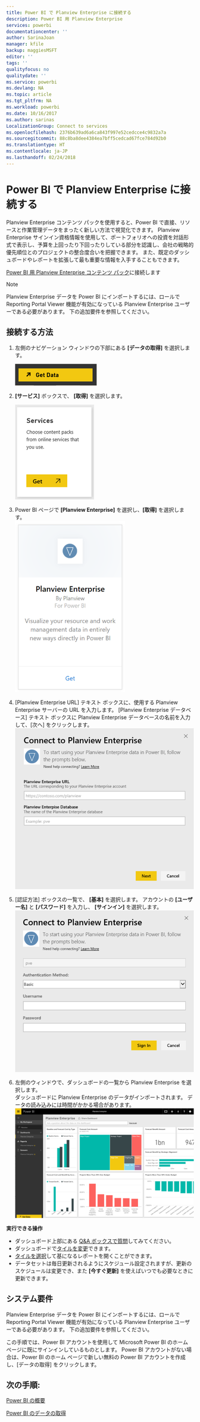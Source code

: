 ```yaml
---
title: Power BI で Planview Enterprise に接続する
description: Power BI 用 Planview Enterprise
services: powerbi
documentationcenter: ''
author: SarinaJoan
manager: kfile
backup: maggiesMSFT
editor: ''
tags: ''
qualityfocus: no
qualitydate: ''
ms.service: powerbi
ms.devlang: NA
ms.topic: article
ms.tgt_pltfrm: NA
ms.workload: powerbi
ms.date: 10/16/2017
ms.author: sarinas
LocalizationGroup: Connect to services
ms.openlocfilehash: 2376b639ad6a6ca843f997e52cedcce4c9832a7a
ms.sourcegitcommit: 88c8ba8dee4384ea7bff5cedcad67fce784d92b0
ms.translationtype: HT
ms.contentlocale: ja-JP
ms.lasthandoff: 02/24/2018
---
```

# <a name="connect-to-planview-enterprise-with-power-bi"></a>Power BI で Planview Enterprise に接続する
Planview Enterprise コンテンツ パックを使用すると、Power BI で直接、リソースと作業管理データをまったく新しい方法で視覚化できます。 Planview Enterprise サインイン資格情報を使用して、ポートフォリオへの投資を対話形式で表示し、予算を上回ったり下回ったりしている部分を認識し、会社の戦略的優先順位とのプロジェクトの整合度合いを把握できます。 また、既定のダッシュボードやレポートを拡張して最も重要な情報を入手することもできます。

[Power BI 用 Planview Enterprise コンテンツ パック](https://app.powerbi.com/getdata/services/planview-enterprise)に接続します

>[!NOTE]
>Planview Enterprise データを Power BI にインポートするには、ロールで Reporting Portal Viewer 機能が有効になっている Planview Enterprise ユーザーである必要があります。 下の追加要件を参照してください。

## <a name="how-to-connect"></a>接続する方法
1. 左側のナビゲーション ウィンドウの下部にある **[データの取得]** を選択します。
   
    ![](media/service-connect-to-planview/get.png)
2. **[サービス]** ボックスで、 **[取得]** を選択します。
   
    ![](media/service-connect-to-planview/services.png)
3. Power BI ページで **[Planview Enterprise]** を選択し、**[取得]** を選択します。  
    ![](media/service-connect-to-planview/planview.png)
4. [Planview Enterprise URL] テキスト ボックスに、使用する Planview Enterprise サーバーの URL を入力します。 [Planview Enterprise データベース] テキスト ボックスに Planview Enterprise データベースの名前を入力して、[次へ] をクリックします。  
    ![](media/service-connect-to-planview/params.png)
5. [認証方法] ボックスの一覧で、 **[基本]** を選択します。 アカウントの **[ユーザー名]** と **[パスワード]** を入力し、 **[サインイン]** を選択します。  
   ![](media/service-connect-to-planview/creds.png)
6. 左側のウィンドウで、ダッシュボードの一覧から Planview Enterprise を選択します。  
     ダッシュボードに Planview Enterprise のデータがインポートされます。 データの読み込みには時間がかかる場合があります。  
    ![](media/service-connect-to-planview/dashboard.png)

**実行できる操作**

* ダッシュボード上部にある [Q&A ボックスで質問](power-bi-q-and-a.md)してみてください。
* ダッシュボードで[タイルを変更](service-dashboard-edit-tile.md)できます。
* [タイルを選択](service-dashboard-tiles.md)して基になるレポートを開くことができます。
* データセットは毎日更新されるようにスケジュール設定されますが、更新のスケジュールは変更でき、また **[今すぐ更新]** を使えばいつでも必要なときに更新できます。

## <a name="system-requirements"></a>システム要件
Planview Enterprise データを Power BI にインポートするには、ロールで Reporting Portal Viewer 機能が有効になっている Planview Enterprise ユーザーである必要があります。 下の追加要件を参照してください。

この手順では、Power BI アカウントを使用して Microsoft Power BI のホーム ページに既にサインインしているものとします。 Power BI アカウントがない場合は、Power BI のホーム ページで新しい無料の Power BI アカウントを作成し、[データの取得] をクリックします。

## <a name="next-steps"></a>次の手順:

[Power BI の概要](service-get-started.md)

[Power BI のデータの取得](service-get-data.md)